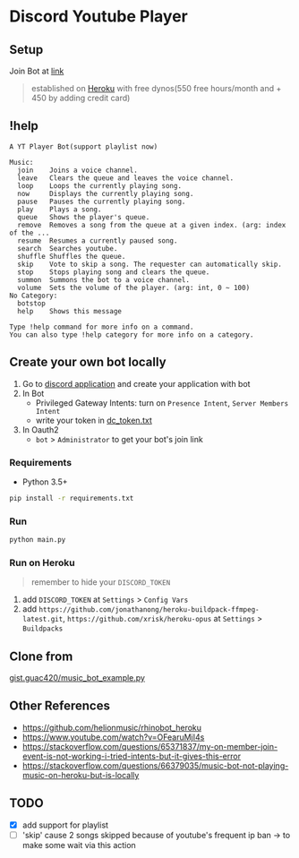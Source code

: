 # Discord Youtube Player

## Setup

Join Bot at [link](https://discord.com/api/oauth2/authorize?client_id=989447523204755476&permissions=8&scope=bot)

> established on [Heroku](https://dashboard.heroku.com/) with free dynos(550 free hours/month and + 450 by adding credit card)

## !help

```
A YT Player Bot(support playlist now)

Music:
  join    Joins a voice channel.
  leave   Clears the queue and leaves the voice channel.
  loop    Loops the currently playing song.
  now     Displays the currently playing song.
  pause   Pauses the currently playing song.
  play    Plays a song.
  queue   Shows the player's queue.
  remove  Removes a song from the queue at a given index. (arg: index of the ...
  resume  Resumes a currently paused song.
  search  Searches youtube.
  shuffle Shuffles the queue.
  skip    Vote to skip a song. The requester can automatically skip.
  stop    Stops playing song and clears the queue.
  summon  Summons the bot to a voice channel.
  volume  Sets the volume of the player. (arg: int, 0 ~ 100)
No Category:
  botstop
  help    Shows this message

Type !help command for more info on a command.
You can also type !help category for more info on a category.
```

## Create your own bot locally

1. Go to [discord application](https://discord.com/developers/applications/) and create your application with bot
2. In Bot
   - Privileged Gateway Intents: turn on `Presence Intent`, `Server Members Intent`
   - write your token in [dc_token.txt](./dc_token.txt)
3. In Oauth2
   - `bot` > `Administrator` to get your bot's join link

### Requirements

- Python 3.5+

```.sh
pip install -r requirements.txt
```

### Run

```.sh
python main.py
```

### Run on Heroku

> remember to hide your `DISCORD_TOKEN`

1. add `DISCORD_TOKEN` at `Settings` > `Config Vars`
2. add `https://github.com/jonathanong/heroku-buildpack-ffmpeg-latest.git`, `https://github.com/xrisk/heroku-opus` at `Settings` > `Buildpacks`

## Clone from

[gist.guac420/music_bot_example.py](https://gist.github.com/guac420/bc612fd3a35cd00ddc1c221c560daa01)

## Other References

- https://github.com/helionmusic/rhinobot_heroku
- https://www.youtube.com/watch?v=OFearuMjI4s
- https://stackoverflow.com/questions/65371837/my-on-member-join-event-is-not-working-i-tried-intents-but-it-gives-this-error
- https://stackoverflow.com/questions/66379035/music-bot-not-playing-music-on-heroku-but-is-locally

## TODO

- [x] add support for playlist
- [ ] 'skip' cause 2 songs skipped because of youtube's frequent ip ban -> to make some wait via this action
